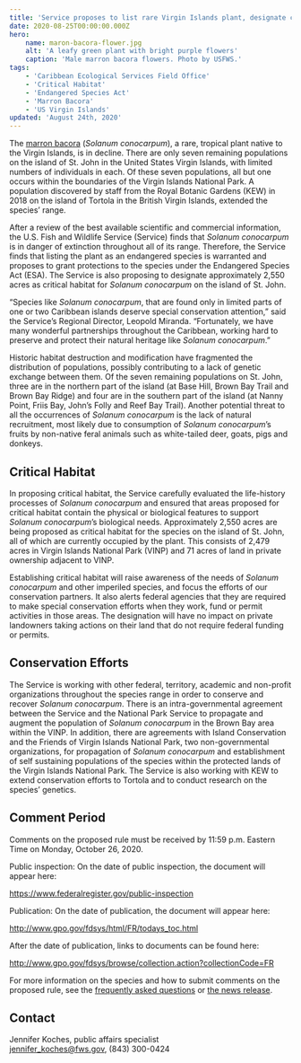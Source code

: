```yaml
---
title: 'Service proposes to list rare Virgin Islands plant, designate critical habitat'
date: 2020-08-25T00:00:00.000Z
hero:
    name: maron-bacora-flower.jpg
    alt: 'A leafy green plant with bright purple flowers'
    caption: 'Male marron bacora flowers. Photo by USFWS.'
tags:
    - 'Caribbean Ecological Services Field Office'
    - 'Critical Habitat'
    - 'Endangered Species Act'
    - 'Marron Bacora'
    - 'US Virgin Islands'
updated: 'August 24th, 2020'
---
```


The [marron bacora](/wildlife/plants/marron-bacora) (*Solanum conocarpum*), a rare, tropical plant native to the Virgin Islands, is in decline.  There are only seven remaining populations on the island of St. John in the United States Virgin Islands, with limited numbers of individuals in each.  Of these seven populations, all but one occurs within the boundaries of the Virgin Islands National Park.  A population discovered by staff from the Royal Botanic Gardens (KEW) in 2018 on the island of Tortola in the British Virgin Islands, extended the species’ range.

After a review of the best available scientific and commercial information, the U.S. Fish and Wildlife Service (Service) finds that *Solanum conocarpum* is in danger of extinction throughout all of its range.  Therefore, the Service finds that listing the plant as an endangered species is warranted and proposes to grant protections to the species under the Endangered Species Act (ESA).  The Service is also proposing to designate approximately 2,550 acres as critical habitat for *Solanum conocarpum* on the island of St. John.

“Species like *Solanum conocarpum*, that are found only in limited parts of one or two Caribbean islands deserve special conservation attention,” said the Service’s Regional Director, Leopold Miranda.  “Fortunately, we have many wonderful partnerships throughout the Caribbean, working hard to preserve and protect their natural heritage like *Solanum conocarpum*.”

Historic habitat destruction and modification have fragmented the distribution of populations, possibly contributing to a lack of genetic exchange between them.  Of the seven remaining populations on St. John, three are in the northern part of the island (at Base Hill, Brown Bay Trail and Brown Bay Ridge) and four are in the southern part of the island (at Nanny Point, Friis Bay, John’s Folly and Reef Bay Trail).  Another potential threat to all the occurrences of *Solanum conocarpum* is the lack of natural recruitment, most likely due to consumption of *Solanum conocarpum*’s fruits by non-native feral animals such as white-tailed deer, goats, pigs and donkeys.

## Critical Habitat

In proposing critical habitat, the Service carefully evaluated the life-history processes of *Solanum conocarpum* and ensured that areas proposed for critical habitat contain the physical or biological features to support *Solanum conocarpum*’s biological needs.  Approximately 2,550 acres are being proposed as critical habitat for the species on the island of St. John, all of which are currently occupied by the plant.  This consists of 2,479 acres in Virgin Islands National Park (VINP) and 71 acres of land in private ownership adjacent to VINP.

Establishing critical habitat will raise awareness of the needs of *Solanum conocarpum* and other imperiled species, and focus the efforts of our conservation partners.  It also alerts federal agencies that they are required to make special conservation efforts when they work, fund or permit activities in those areas.  The designation will have no impact on private landowners taking actions on their land that do not require federal funding or permits.

## Conservation Efforts

The Service is working with other federal, territory, academic and non-profit organizations throughout the species range in order to conserve and recover *Solanum conocarpum*.  There is an intra-governmental agreement between the Service and the National Park Service to propagate and augment the population of *Solanum conocarpum* in the Brown Bay area within the VINP.  In addition, there are agreements with Island Conservation and the Friends of Virgin Islands National Park, two non-governmental organizations, for propagation of *Solanum conocarpum* and establishment of self sustaining populations of the species within the protected lands of the Virgin Islands National Park.  The Service is also working with KEW to extend conservation efforts to Tortola and to conduct research on the species’ genetics.

## Comment Period

Comments on the proposed rule must be received by 11:59 p.m. Eastern Time on Monday, October 26, 2020.

Public inspection:  On the date of public inspection, the document will appear here:

https://www.federalregister.gov/public-inspection  

Publication:  On the date of publication, the document will appear here:

http://www.gpo.gov/fdsys/html/FR/todays_toc.html  

After the date of publication, links to documents can be found here:

http://www.gpo.gov/fdsys/browse/collection.action?collectionCode=FR

For more information on the species and how to submit comments on the proposed rule, see the [frequently asked questions](/faq/proposed-endangered-species-status-for-marron-bacora-and-proposed-critical-habitat/) or [the news release](/news/2020/08/service-proposes-to-list-rare-virgin-islands-plant-designate-critical-habitat/).

## Contact

Jennifer Koches, public affairs specialist  
[jennifer_koches@fws.gov](mailto:jennifer_koches@fws.gov), (843) 300-0424